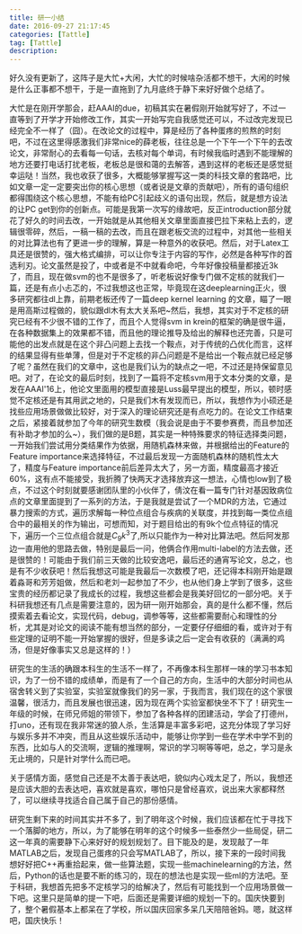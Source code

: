 ```yaml
---
title: 研一小结
date: 2016-09-27 21:17:45
categories: [Tattle]
tag: [Tattle]
description: 
---
```


好久没有更新了，这阵子是大忙+大闲，大忙的时候啥杂活都不想干，大闲的时候是什么正事都不想干，于是一直拖到了九月底终于静下来好好做个总结了。

大忙是在刚开学那会，赶AAAI的due，初稿其实在暑假刚开始就写好了，不过一直等到了开学才开始修改工作，其实一开始写完自我感觉还可以，不过改完发现已经完全不一样了（囧）。在改论文的过程中，算是经历了各种蛋疼的煎熬的时刻吧，不过在这里得感激我们非常nice的薛老板，往往总是一个下午一个下午的去改论文，非常耐心的去看每一句话，去核对每个单词，有时候我临时遇到不能理解的地方还要打电话打扰老板，老板总是很和蔼的去解答，遇到这样的老板还是感觉挺幸运哒！当然，我也收获了很多，大概能够掌握写这一类的科技文章的套路吧，比如文章一定一定要突出你的核心思想（或者说是文章的贡献吧），所有的语句组织都得围绕这个核心思想，不能有给PC引起歧义的语句出现，然后，就是想方设法的让PC get到你的创新点。可能是我第一次写的缘故吧，反正introduction部分就花了好久的时间去改，一开始就是从其他相关文章里面直接巴拉下来粘上去的，逻辑很零碎，然后，一稿一稿的去改，而且在跟老板交流的过程中，对其他一些相关的对比算法也有了更进一步的理解，算是一种意外的收获吧。然后，对于Latex工具还是很赞的，强大格式编排，可以让你专注于内容的写作，必然是各种写作的首选利刃。论文虽然是投了，中或者是不中就看命吧，今年好像投稿量都接近3k了，而且，现在做svm的也不是很多了，听老板说好像专门做不定核的就我们一篇，还是有点小忐忑的，不过我想这也正常，毕竟现在这deeplearning正火，很多研究都往dl上靠，前期老板还传了一篇deep kernel learning 的文章，瞄了一眼是用高斯过程做的，貌似跟dl木有太大关系吧~然后，我想，其实对于不定核的研究已经有不少很不错的工作了，而且个人觉得svm in krein的框架的确是很牛逼，在各种数据集上的效果都不错，而且他的理论推导及给出的解释也还完善，只是可能他的出发点就是在这个非凸问题上去找一个鞍点，对于传统的凸优化而言，这样的结果显得有些单薄，但是对于不定核的非凸问题是不是给出一个鞍点就已经足够了呢？虽然在我们的文章中，这也是我们认为的缺点之一吧，不过还是持保留意见吧。对了，在论文的最后时刻，找到了一篇将不定核svm用于文本分类的文章，是发在AAAI'16上，他论文里面用的模型直接是Luss最早提出的模型，所以，顿时感觉不定核还是有其用武之地的，只是我们木有发现而已，所以，我想作为小硕还是找些应用场景做做比较好，对于深入的理论研究还是有点吃力的。在论文工作结束之后，紧接着就参加了今年的研究生数模（我会说是由于不要参赛费，而且参加还有补助才参加的么~），我们做的是B题，其实是一种特殊要求的特征选择类问题，一开始我们尝试用分类结果作为依据，用随机森林来做，并根据给出的Feature的Feature importance来选择特征，不过最后发现一方面随机森林的随机性太大了，精度与Feature importance前后差异太大了，另一方面，精度最高才接近60%，这有点不能接受，我折腾了快两天才选择放弃这一想法，心情也low到了极点，不过这个时刻就要感谢团队里的小伙伴了，倩汶在看一篇专门针对基因致病位点的文章里面提到了一系列的方法，于是我就是尝试了一个MDR的方法，它通过暴力搜索的方式，遍历求解每一种位点组合与疾病的关联度，并找到每一类位点组合中的最相关的作为输出，可想而知，对于题目给出的有9k个位点特征的情况下，遍历一个三位点组合就是$C_9k^3$了,所以只能作为一种对比算法吧。然后阿发那边一直用他的思路去做，特别是最后一问，他俩合作用multi-label的方法去做，还是很赞的！可能由于我们前三天做的比较安逸吧，最后还的通宵写论文，总之，也是有不少收获吧！然后我想这可能是我最后一次数模了吧，还记得本科刚开始是跟着淼哥和芳芳姐做，然后和老刘一起参加了不少，也从他们身上学到了很多，这些宝贵的经历都记录了我成长的过程，我想这些都会是我美好回忆的一部分吧。关于科研我想还有几点是需要注意的，因为研一刚开始那会，真的是什么都不懂，然后摸索着去看论文，实现代码，debug，调参等等，这些都需要耐心和理性的分析，尤其是对论文的阅读不能有想当然的部分，一定要仔仔细细的看，或许对于有些定理的证明不能一开始掌握的很好，但是多读之后一定会有收获的（满满的鸡汤，但是好像事实又总是这样的！）

研究生的生活的确跟本科生的生活不一样了，不再像本科生那样一味的学习书本知识，为了一份不错的成绩单，而是有了一个自己的方向，生活中的大部分时间也从宿舍转义到了实验室，实验室就像我们的另一家，于我而言，我们现在的这个家很温馨，很活力，而且发展也很迅速，因为现在两个实验室都快坐不下了！研究生一年级的时候，在师兄师姐的带领下，参加了各种各样的团建活动，学会了打德州，打uno，还有现在我非常迷的狼人杀，生活算是丰富多彩吧，这充分体现了学习好与娱乐多并不冲突，而且从这些娱乐活动中，能够让你学到一些在学术中学不到的东西，比如与人的交流啊，逻辑的推理啊，常识的学习啊等等吧，总之，学习是永无止境的，只是针对学什么而已吧。

关于感情方面，感觉自己还是不太善于表达吧，貌似内心戏太足了，所以，我想还是应该大胆的去表达吧，喜欢就是喜欢，哪怕只是曾经喜欢，说出来大家都释然了，可以继续寻找适合自己属于自己的那份感情。

研究生剩下来的时间其实并不多了，到了明年这个时候，我们应该都在忙于寻找下一个落脚的地方，所以，为了能够在明年的这个时候多一些泰然少一些局促，研二这一年真的需要静下心来好好的规划规划了。目下能及的是，发现敲了一年MATLAB之后，发现自己蛋疼的只会写MATLAB了，所以，接下来的一段时间我想好好把C++再重拾起来，做一些算法题，实现一些machinelearning的方法，然后，Python的话也是要不断的练习的，现在的想法也是实现一些ml的方法吧。至于科研，我想首先把多不定核学习的给解决了，然后有可能找到一个应用场景做一下吧。这里只是简单的提一下吧，后面还是需要详细的规划一下的。国庆快要到了，整个暑假基本上都呆在了学校，所以国庆回家多呆几天陪陪爸妈。嗯，就这样吧，国庆快乐！ 
